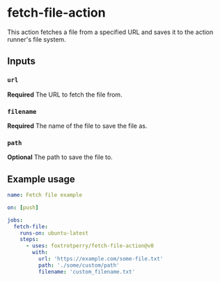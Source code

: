 # fetch-file-action

This action fetches a file from a specified URL and saves it to
the action runner's file system.

## Inputs

### `url`

**Required** The URL to fetch the file from.

### `filename`

**Required** The name of the file to save the file as.

### `path`

**Optional** The path to save the file to.

## Example usage

```yaml
name: Fetch file example

on: [push]

jobs:
  fetch-file:
    runs-on: ubuntu-latest
    steps:
      - uses: foxtrotperry/fetch-file-action@v0
        with:
          url: 'https://example.com/some-file.txt'
          path: './some/custom/path'
          filename: 'custom_filename.txt'
```
